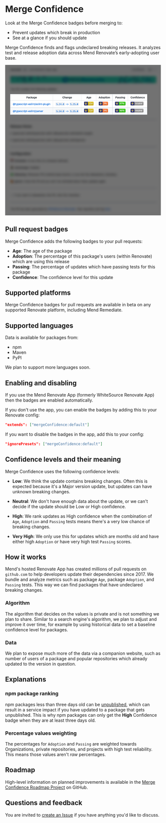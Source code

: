 # Merge Confidence

Look at the Merge Confidence badges before merging to:

- Prevent updates which break in production
- See at a glance if you should update

Merge Confidence finds and flags undeclared breaking releases.
It analyzes test and release adoption data across Mend Renovate’s early-adopting user base.

![Renovate PR with Merge Confidence badges](assets/images/merge-confidence.png)

## Pull request badges

Merge Confidence adds the following badges to your pull requests:

- **Age**: The age of the package
- **Adoption**: The percentage of this package's users (within Renovate) which are using this release
- **Passing**: The percentage of updates which have passing tests for this package
- **Confidence**: The confidence level for this update

## Supported platforms

Merge Confidence badges for pull requests are available in beta on any supported Renovate platform, including Mend Remediate.

## Supported languages

Data is available for packages from:

- npm
- Maven
- PyPI

We plan to support more languages soon.

## Enabling and disabling

If you use the Mend Renovate App (formerly WhiteSource Renovate App) then the badges are enabled automatically.

If you don't use the app, you can enable the badges by adding this to your Renovate config:

```json
"extends": ["mergeConfidence:default"]
```

If you want to disable the badges in the app, add this to your config:

```json
"ignorePresets": ["mergeConfidence:default"]
```

## Confidence levels and their meaning

Merge Confidence uses the following confidence levels:

- **Low**: We think the update contains breaking changes. Often this is expected because it's a Major version update, but updates can have unknown breaking changes.

- **Neutral**: We don't have enough data about the update, or we can't decide if the update should be Low or High confidence.

- **High**: We rank updates as High confidence when the combination of `Age`, `Adoption` and `Passing` tests means there's a very low chance of breaking changes.

- **Very High**: We only use this for updates which are months old and have either high `Adoption` or have very high test `Passing` scores.

## How it works

Mend's hosted Renovate App has created millions of pull requests on `github.com` to help developers update their dependencies since 2017.
We bundle and analyze metrics such as package `Age`, package `Adoption`, and `Passing` tests.
This way we can find packages that have undeclared breaking changes.

### Algorithm

The algorithm that decides on the values is private and is not something we plan to share.
Similar to a search engine's algorithm, we plan to adjust and improve it over time, for example by using historical data to set a baseline confidence level for packages.

### Data

We plan to expose much more of the data via a companion website, such as number of users of a package and popular repositories which already updated to the version in question.

## Explanations

### npm package ranking

npm packages less than three days old can be [unpublished](https://docs.npmjs.com/unpublishing-packages-from-the-registry/), which can result in a service impact if you have updated to a package that gets unpublished.
This is why npm packages can only get the **High** Confidence badge when they are at least three days old.

### Percentage values weighting

The percentages for `Adoption` and `Passing` are weighted towards Organizations, private repositories, and projects with high test reliability.
This means those values aren't _raw_ percentages.

## Roadmap

High-level information on planned improvements is available in the [Merge Confidence Roadmap Project](https://github.com/whitesource/merge-confidence/projects/1) on GitHub.

## Questions and feedback

You are invited to [create an Issue](https://github.com/whitesource/merge-confidence/issues/new) if you have anything you'd like to discuss.

